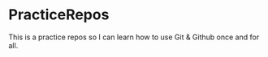 # PracticeRepos
This is a practice repos so I can learn how to use Git &amp; Github once and for all.
